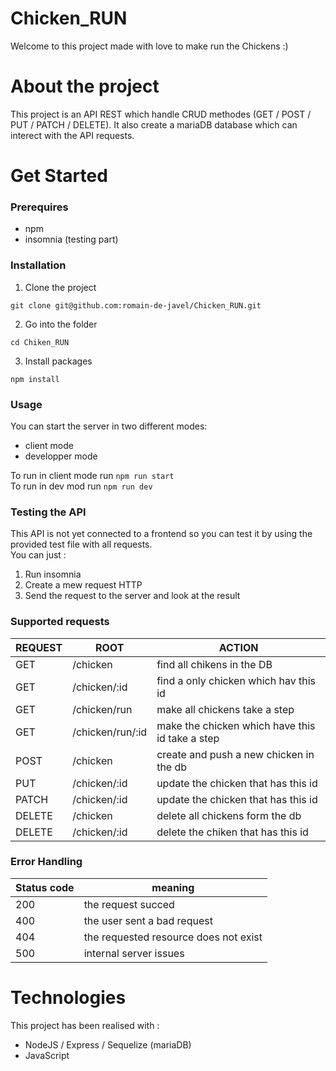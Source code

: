 # Chicken_RUN
Welcome to this project made with love to make run the Chickens :)

# About the project
This project is an API REST which handle CRUD methodes (GET / POST / PUT / PATCH / DELETE).
It also create a mariaDB database which can interect with the API requests.

# Get Started
### Prerequires
* npm
* insomnia (testing part)

### Installation
1. Clone the project
```
git clone git@github.com:romain-de-javel/Chicken_RUN.git
```
2. Go into the folder
```
cd Chiken_RUN
```
3.  Install packages
```
npm install
```

### Usage
You can start the server in two different modes:
* client mode
* developper mode

To run in client mode run ```npm run start```<br/>
To run in dev mod run ```npm run dev```

### Testing the API
This API is not yet connected to a frontend so you can test it by using the provided test file with all requests.
<br/>You can just :
1. Run insomnia
2. Create a mew request HTTP
3. Send the request to the server and look at the result

### Supported requests

|  REQUEST  |  ROOT  |  ACTION  |
|  -------  |  ----  |  ------  |
|  GET  |  /chicken  |  find all chikens in the DB  |   
|  GET  |  /chicken/:id  |  find a only chicken which hav this id  |   
|  GET  |  /chicken/run  |  make all chickens take a step  |   
|  GET  |  /chicken/run/:id  |  make the chicken which have this id take a step  |  
|  POST  |  /chicken  |  create and push a new chicken in the db  |  
|  PUT  |  /chicken/:id  |  update the chicken that has this id  |  
|  PATCH  |  /chicken/:id  |  update the chicken that has this id  |  
|  DELETE  |  /chicken |  delete all chickens form the db  |  
|  DELETE  |  /chicken/:id |  delete the chiken that has this id  |

### Error Handling
|  Status code  |  meaning  |
|  -----------  |  -------  |
|  200  |  the request succed  |
|  400  |  the user sent a bad request  |
|  404  |  the requested resource does not exist  |
|  500  |  internal server issues  | 

# Technologies
This project has been realised with :
* NodeJS / Express / Sequelize (mariaDB)
* JavaScript 

